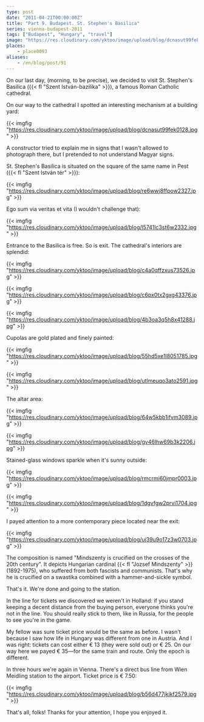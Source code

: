 ```yaml
---
type: post
date: "2011-04-21T00:00:00Z"
title: "Part 9. Budapest. St. Stephen's Basilica"
series: vienna-budapest-2011
tags: ["Budapest", "Hungary", "travel"]
image: "https://res.cloudinary.com/yktoo/image/upload/blog/dcnasut99fek0128.jpg"
places:
    - place0093
aliases:
    - /en/blog/post/91
---
```


On our last day, (morning, to be precise), we decided to visit St. Stephen's Basilica ({{< fl "Szent István-bazilika" >}}), a famous Roman Catholic cathedral.

On our way to the cathedral I spotted an interesting mechanism at a building yard:

{{< imgfig "https://res.cloudinary.com/yktoo/image/upload/blog/dcnasut99fek0128.jpg" >}}

A constructor tried to explain me in signs that I wasn't allowed to photograph there, but I pretended to not understand Magyar signs.

<!--more-->

St. Stephen's Basilica is situated on the square of the same name in Pest ({{< fl "Szent István tér" >}}):

{{< imgfig "https://res.cloudinary.com/yktoo/image/upload/blog/re6wwj8ffpow2327.jpg" >}}

Ego sum via veritas et vita (I wouldn't challenge that):

{{< imgfig "https://res.cloudinary.com/yktoo/image/upload/blog/l5741lc3st6w2332.jpg" >}}

Entrance to the Basilica is free. So is exit. The cathedral's interiors are splendid:

{{< imgfig "https://res.cloudinary.com/yktoo/image/upload/blog/c4a0qffzxus73526.jpg" >}}

{{< imgfig "https://res.cloudinary.com/yktoo/image/upload/blog/c6px0tx2gxg43376.jpg" >}}

{{< imgfig "https://res.cloudinary.com/yktoo/image/upload/blog/4b3oa3q5h8x41288.jpg" >}}

Cupolas are gold plated and finely painted:

{{< imgfig "https://res.cloudinary.com/yktoo/image/upload/blog/55hd5xe1l8051785.jpg" >}}

{{< imgfig "https://res.cloudinary.com/yktoo/image/upload/blog/utlmeuqo3ato2591.jpg" >}}

The altar area:

{{< imgfig "https://res.cloudinary.com/yktoo/image/upload/blog/64w5kbb1ifvm3089.jpg" >}}

{{< imgfig "https://res.cloudinary.com/yktoo/image/upload/blog/gv46lhw69b3k2206.jpg" >}}

Stained-glass windows sparkle when it's sunny outside:

{{< imgfig "https://res.cloudinary.com/yktoo/image/upload/blog/rmcrmi60jmpr0003.jpg" >}}

{{< imgfig "https://res.cloudinary.com/yktoo/image/upload/blog/1dgvfgw2prvi1704.jpg" >}}

I payed attention to a more contemporary piece located near the exit:

{{< imgfig "https://res.cloudinary.com/yktoo/image/upload/blog/uj39u9o17z3w0703.jpg" >}}

The composition is named "Mindszenty is crucified on the crosses of the 20th century". It depicts Hungarian cardinal {{< fl "Jozsef Mindszenty" >}} (1892-1975), who suffered from both fascists and communists. That's why he is crucified on a swastika combined with a hammer-and-sickle symbol.

That's it. We're done and going to the station.

In the line for tickets we discovered we weren't in Holland: if you stand keeping a decent distance from the buying person, everyone thinks you're not in the line. You should really stick to them, like in Russia, for the people to see you're in the game.

My fellow was sure ticket price would be the same as before. I wasn't because I saw how life in Hungary was different from one in Austria. And I was right: tickets can cost either € 13 (they were sold out) or € 25. On our way here we payed € 35—for the same train and route. Only the epoch is different.

In three hours we're again in Vienna. There's a direct bus line from Wien Meidling station to the airport. Ticket price is € 7.50:

{{< imgfig "https://res.cloudinary.com/yktoo/image/upload/blog/b56d477jkikf2579.jpg" >}}

That's all, folks! Thanks for your attention, I hope you enjoyed it.
